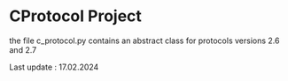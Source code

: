 # CProtocol Project

the file c_protocol.py contains an abstract class for protocols versions 2.6 and 2.7

Last update : 17.02.2024
